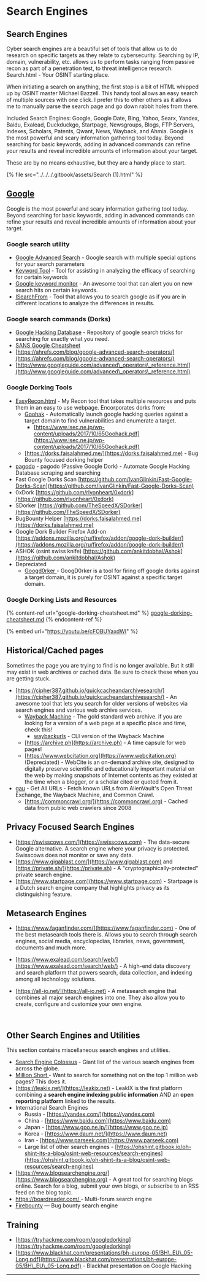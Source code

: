 # Search Engines

## **Search Engines**

Cyber search engines are a beautiful set of tools that allow us to do research on specific targets as they relate to cybersecurity. Searching by IP, domain, vulnerability, etc. allows us to perform tasks ranging from passive recon as part of a penetration test, to threat intelligence research. Search.html - Your OSINT starting place.

When initiating a search on anything, the first stop is a bit of HTML whipped up by OSINT master Michael Bazzell. This handy tool allows an easy search of multiple sources with one click. I prefer this to other others as it allows me to manually parse the search page and go down rabbit holes from there.

Included Search Engines: Google, Google Date, Bing, Yahoo, Searx, Yandex, Baidu, Exalead, Duckduckgo, Startpage, Newsgroups, Blogs, FTP Servers, Indexes, Scholars, Patents, Qwant, News, Wayback, and Ahmia. Google is the most powerful and scary information gathering tool today. Beyond searching for basic keywords, adding in advanced commands can refine your results and reveal incredible amounts of information about your target.

These are by no means exhaustive, but they are a handy place to start.

{% file src="../../../.gitbook/assets/Search (1).html" %}

## [**Google**](https://google.com)

Google is the most powerful and scary information gathering tool today. Beyond searching for basic keywords, adding in advanced commands can refine your results and reveal incredible amounts of information about your target.

### Google search utility

* [Google Advanced Search](https://www.google.com/advanced\_search) - Google search with multiple special options for your search parameters
* [Keyword Tool](https://keywordtool.io) - Tool for assisting in analyzing the efficacy of searching for certain keywords
* [Google keyword monitor](https://www.google.com/alerts) - An awesome tool that can alert you on new search hits on certain keywords.
* [ISearchFrom](https://isearchfrom.com) - Tool that allows you to search google as if you are in different locations to analyze the differences in results.

### Google search commands (Dorks)

* [Google Hacking Database](https://www.exploit-db.com/google-hacking-database) - Repository of google search tricks for searching for exactly what you need.
* [SANS Google Cheatsheet](https://www.sans.org/security-resources/GoogleCheatSheet.pdf)
* [https://ahrefs.com/blog/google-advanced-search-operators/](https://ahrefs.com/blog/google-advanced-search-operators/)
* [http://www.googleguide.com/advanced\_operators\_reference.html](http://www.googleguide.com/advanced\_operators\_reference.html)

### Google Dorking Tools

* [EasyRecon.html](https://s0cm0nkey.github.io/EasyRecon.html) - My Recon tool that takes multiple resources and puts them in an easy to use webpage. Encorporates dorks from:
  * [Goohak](https://github.com/1N3/Goohak/) - Automatically launch google hacking queries against a target domain to find vulnerabilities and enumerate a target.
    * [https://www.isec.ne.jp/wp-content/uploads/2017/10/65Goohack.pdf](https://www.isec.ne.jp/wp-content/uploads/2017/10/65Goohack.pdf)
  * [https://dorks.faisalahmed.me/](https://dorks.faisalahmed.me) - Bug Bounty focused dorking helper
* [pagodo](https://github.com/opsdisk/pagodo) - pagodo (Passive Google Dork) - Automate Google Hacking Database scraping and searching
* Fast Google Dorks Scan [https://github.com/IvanGlinkin/Fast-Google-Dorks-Scan](https://github.com/IvanGlinkin/Fast-Google-Dorks-Scan)
* 0xDork [https://github.com/rlyonheart/0xdork](https://github.com/rlyonheart/0xdork)
* SDorker [https://github.com/TheSpeedX/SDorker](https://github.com/TheSpeedX/SDorker)
* BugBounty Helper [https://dorks.faisalahmed.me](https://dorks.faisalahmed.me)
* Google Dork Builder Firefox Add-on [https://addons.mozilla.org/ru/firefox/addon/google-dork-builder/](https://addons.mozilla.org/ru/firefox/addon/google-dork-builder/)
* ASHOK (osint swiss knife) [https://github.com/ankitdobhal/Ashok](https://github.com/ankitdobhal/Ashok)
* Depreciated
  * [Googd0rker ](https://github.com/ZephrFish/GoogD0rker/)- GoogD0rker is a tool for firing off google dorks against a target domain, it is purely for OSINT against a specific target domain.

### Google Dorking Lists and Resources

{% content-ref url="google-dorking-cheatsheet.md" %}
[google-dorking-cheatsheet.md](google-dorking-cheatsheet.md)
{% endcontent-ref %}

{% embed url="https://youtu.be/cFOBUYaxdWI" %}

## **Historical/Cached pages**

Sometimes the page you are trying to find is no longer available. But it still may exist in web archives or cached data. Be sure to check these when you are getting stuck.



* [https://cipher387.github.io/quickcacheandarchivesearch/](https://cipher387.github.io/quickcacheandarchivesearch/) - An awesome tool that lets you search for older versions of websites via search engines and various web archive services.
  * [Wayback Machine](https://web.archive.org) - The gold standard web archive. if you are looking for a version of a web page at a specific place and time, check this!
    * [waybackurls](https://github.com/tomnomnom/waybackurls) - CLI version of the Wayback Machine
  * [https://archive.ph](https://archive.ph) - A time capsule for web pages!
  * [https://www.webcitation.org](https://www.webcitation.org) (Depreciated) - WebCite is an on-demand archive site, designed to digitally preserve scientific and educationally important material on the web by making snapshots of Internet contents as they existed at the time when a blogger, or a scholar cited or quoted from it.
* [gau](https://github.com/lc/gau) - Get All URLs - Fetch known URLs from AlienVault's Open Threat Exchange, the Wayback Machine, and Common Crawl.
  * [https://commoncrawl.org/](https://commoncrawl.org) - Cached data from public web crawlers since 2008

## Privacy Focused Search Engines

* [https://swisscows.com/](https://swisscows.com) - The data-secure Google alternative. A search engine where your privacy is protected. Swisscows does not monitor or save any data.
* [https://www.gigablast.com/](https://www.gigablast.com) and [https://private.sh/](https://private.sh) - A "cryptographically-protected" private search engine.
* [https://www.startpage.com](https://www.startpage.com) - Startpage is a Dutch search engine company that highlights privacy as its distinguishing feature.

## Metasearch Engines

* [https://www.faganfinder.com/](https://www.faganfinder.com) - One of the best metasearch tools there is. Allows you to search through search engines, social media, encyclopedias, libraries, news, government, documents and much more.
* [https://www.exalead.com/search/web/](https://www.exalead.com/search/web/) - A high-end data discovery and search platform that powers search, data collection, and indexing among all technology solutions.
*   [https://all-io.net/](https://all-io.net) - A metasearch engine that combines all major search engines into one. They also allow you to create, configure and customize your own engine.

    ​

## Other Search Engines and Utilities

This section contains miscellaneous search engines and utilities.

* [Search Engine Colossus](https://www.searchenginecolossus.com) - Giant list of the various search engines from across the globe.
* [Million Short ](https://millionshort.com)- Want to search for something not on the top 1 million web pages? This does it.
* [https://leakix.net/](https://leakix.net) - LeakIX is the first platform combining a **search engine indexing public information** AND an **open reporting platform** linked to the results.
* International Search Engines
  * Russia - [https://yandex.com/](https://yandex.com)
  * China - [https://www.baidu.com](https://www.baidu.com)
  * Japan - [https://www.goo.ne.jp/](https://www.goo.ne.jp)
  * Korea - [https://www.daum.net/](https://www.daum.net)
  * Iran - [https://www.parseek.com](https://www.parseek.com)
  * Large list of other search engines - [https://ohshint.gitbook.io/oh-shint-its-a-blog/osint-web-resources/search-engines](https://ohshint.gitbook.io/oh-shint-its-a-blog/osint-web-resources/search-engines)
* [https://www.blogsearchengine.org/](https://www.blogsearchengine.org) - A great tool for searching blogs online. Search for a blog, submit your own blogs, or subscribe to an RSS feed on the blog topic.
* [https://boardreader.com/ ](https://boardreader.com) - Multi-forum search engine
* [Firebounty](https://firebounty.com) — Bug bounty search engine

## **Training**

* [https://tryhackme.com/room/googledorking](https://tryhackme.com/room/googledorking)
* [https://www.blackhat.com/presentations/bh-europe-05/BH\_EU\_05-Long.pdf](https://www.blackhat.com/presentations/bh-europe-05/BH\_EU\_05-Long.pdf) - Blackhat presentation on Google Hacking

****
